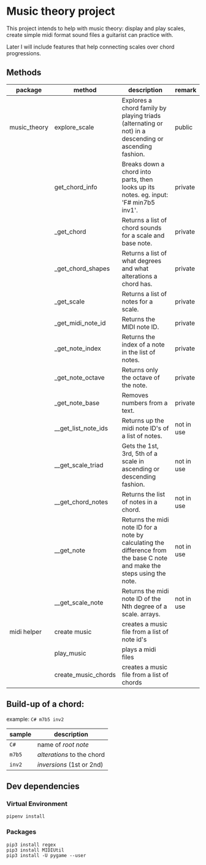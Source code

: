 # Music theory project

This project intends to help with music theory: display and play scales,
create simple midi format sound files a guitarist can practice with.

Later I will include features that help connecting scales over chord
progressions.

## Methods

| package      | method                | description                                                                                                               | remark     |
| ------------ | --------------------- | ------------------------------------------------------------------------------------------------------------------------- | ---------- |
| music_theory | explore_scale         | Explores a chord family by playing triads (alternating or not) in a descending or ascending fashion.                      | public     |
|              | get_chord_info        | Breaks down a chord into parts, then looks up its notes. eg. input: 'F# min7b5 inv1'.                                     | private    |
|              | \_get_chord           | Returns a list of chord sounds for a scale and base note.                                                                 | private    |
|              | \_get_chord_shapes    | Returns a list of what degrees and what alterations a chord has.                                                          | private    |
|              | \_get_scale           | Returns a list of notes for a scale.                                                                                      | private    |
|              | \_get_midi_note_id    | Returns the MIDI note ID.                                                                                                 | private    |
|              | \_get_note_index      | Returns the index of a note in the list of notes.                                                                         | private    |
|              | \_get_note_octave     | Returns only the octave of the note.                                                                                      | private    |
|              | \_get_note_base       | Removes numbers from a text.                                                                                              | private    |
|              | \_\_get_list_note_ids | Returns up the midi note ID's of a list of notes.                                                                         | not in use |
|              | \_\_get_scale_triad   | Gets the 1st, 3rd, 5th of a scale in ascending or descending fashion.                                                     | not in use |
|              | \_\_get_chord_notes   | Returns the list of notes in a chord.                                                                                     | not in use |
|              | \_\_get_note          | Returns the midi note ID for a note by calculating the difference from the base C note and make the steps using the note. | not in use |
|              | \_\_get_scale_note    | Returns the midi note ID of the Nth degree of a scale. arrays.                                                            | not in use |
| midi helper  | create music          | creates a music file from a list of note id's                                                                             |            |
|              | play_music            | plays a midi files                                                                                                        |            |
|              | create_music_chords   | creates a music file from a list of chords                                                                                |            |

## Build-up of a chord:

example: `C# m7b5 inv2`

| sample | description                |
| ------ | -------------------------- |
| `C#`   | name of _root note_        |
| `m7b5` | _alterations_ to the chord |
| `inv2` | _inversions_ (1st or 2nd)  |

## Dev dependencies

### Virtual Environment

    pipenv install

### Packages

    pip3 install regex
    pip3 install MIDIUtil
    pip3 install -U pygame --user
